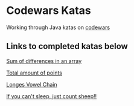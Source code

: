 # Codewars Katas
Working through Java katas on [codewars](https://www.codewars.com)

## Links to completed katas below

[Sum of differences in an array](https://www.codewars.com/kata/5b73fe9fb3d9776fbf00009e)

[Total amount of points](https://www.codewars.com/kata/5bb904724c47249b10000131)

[Longes Vowel Chain](https://www.codewars.com/kata/59c5f4e9d751df43cf000035)

[If you can't sleep, just count sheep!!](https://www.codewars.com/kata/5b077ebdaf15be5c7f000077)
